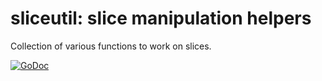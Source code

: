 # sliceutil: slice manipulation helpers

Collection of various functions to work on slices.

[![GoDoc](https://godoc.org/facette.io/sliceutil?status.svg)](https://godoc.org/facette.io/sliceutil)
